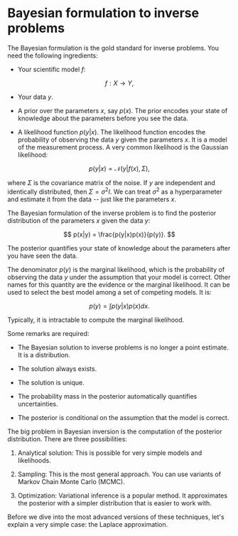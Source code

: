 # Bayesian formulation to inverse problems

The Bayesian formulation is the gold standard for inverse problems.
You need the following ingredients:

+ Your scientific model $f$:

$$
f: X \rightarrow Y,
$$

+ Your data $y$.

+ A prior over the parameters $x$, say $p(x)$. The prior encodes your state of knowledge about the parameters before you see the data.

+ A likelihood function $p(y|x)$. The likelihood function encodes the probability of observing the data $y$ given the parameters $x$. It is a model of the measurement process. A very common likelihood is the Gaussian likelihood:

$$
p(y|x) = \mathcal{N}(y| f(x), \Sigma),
$$

where $\Sigma$ is the covariance matrix of the noise.
If $y$ are independent and identically distributed, then $\Sigma = \sigma^2 I$.
We can treat $\sigma^2$ as a hyperparameter and estimate it from the data -- just like the parameters $x$.

The Bayesian formulation of the inverse problem is to find the posterior distribution of the parameters $x$ given the data $y$:

$$
p(x|y) = \frac{p(y|x)p(x)}{p(y)}.
$$

The posterior quantifies your state of knowledge about the parameters after you have seen the data.

The denominator $p(y)$ is the marginal likelihood, which is the probability of observing the data $y$ under the assumption that your model is correct.
Other names for this quantity are the evidence or the marginal likelihood.
It can be used to select the best model among a set of competing models.
It is:

$$
p(y) = \int p(y|x)p(x)dx.
$$

Typically, it is intractable to compute the marginal likelihood.

Some remarks are required:

+ The Bayesian solution to inverse problems is no longer a point estimate. It is a distribution.

+ The solution always exists.

+ The solution is unique.

+ The probability mass in the posterior automatically quantifies uncertainties.

+ The posterior is conditional on the assumption that the model is correct.

The big problem in Bayesian inversion is the computation of the posterior distribution.
There are three possibilities:

1. Analytical solution: This is possible for very simple models and likelihoods.

2. Sampling: This is the most general approach. You can use variants of Markov Chain Monte Carlo (MCMC).

3. Optimization: Variational inference is a popular method. It approximates the posterior with a simpler distribution that is easier to work with.

Before we dive into the most advanced versions of these techniques, let's explain a very simple case: the Laplace approximation.